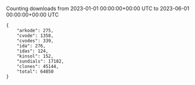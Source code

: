 
Counting downloads from 2023-01-01 00:00:00+00:00 UTC to 2023-06-01 00:00:00+00:00 UTC

```
{
    "arkode": 275,
    "cvode": 1358,
    "cvodes": 339,
    "ida": 276,
    "idas": 124,
    "kinsol": 152,
    "sundials": 17182,
    "clones": 45144,
    "total": 64850
}
```
